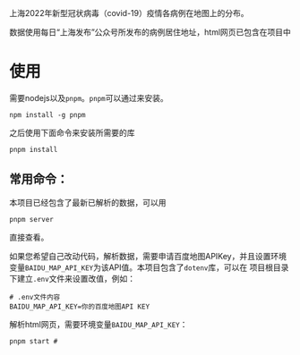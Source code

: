 上海2022年新型冠状病毒（covid-19）疫情各病例在地图上的分布。

数据使用每日“上海发布”公众号所发布的病例居住地址，html网页已包含在项目中

# 使用

需要nodejs以及`pnpm`。`pnpm`可以通过来安装。

```shell
npm install -g pnpm
```
之后使用下面命令来安装所需要的库

```shell
pnpm install
```

## 常用命令：

本项目已经包含了最新已解析的数据，可以用

```shell
pnpm server
```

直接查看。

如果您希望自己改动代码，解析数据，需要申请百度地图APIKey，并且设置环境变量`BAIDU_MAP_API_KEY`为该API值。本项目包含了`dotenv`库，可以在
项目根目录下建立`.env`文件来设置改值，例如：

```shell
# .env文件内容
BAIDU_MAP_API_KEY=你的百度地图API KEY
```

解析html网页，需要环境变量`BAIDU_MAP_API_KEY`：

```shell
pnpm start # 
```
